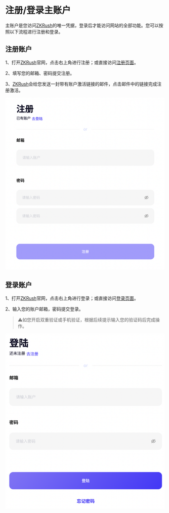 # 注册/登录主账户

主账户是您访问[ZKRush](https://www.zkrush.com)的唯一凭据，登录后才能访问网站的全部功能。您可以按照以下流程进行注册和登录。

## 注册账户

1、打开[ZKRush](https://www.zkrush.com)官网，点击右上角进行注册；或直接访问[注册页面](https://pool.ipfsforce.com/signUp)。

2、填写您的邮箱、密码提交注册。

3、[ZKRush](https://www.zkrush.com)会给您发送一封带有账户激活链接的邮件，点击邮件中的链接完成注册激活。

![alt signup](../_media/signup.png)

## 登录账户

1、打开[ZKRush](https://www.zkrush.com)官网，点击右上角进行登录；或直接访问[登录页面](https://pool.ipfsforce.com/login)。

2、输入您的账户邮箱，密码提交登录。

> ⚠️如您开启双重验证或手机验证，根据后续提示输入您的验证码后完成操作。

![alt login](../_media/login.png)

